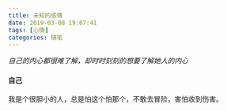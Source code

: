 ```yaml
---
title: 未知的感情
date: 2019-03-08 19:07:41
tags: [心情]
categories: 随笔
---
```

*自己的内心都很难了解，却时时刻刻的想要了解她人的内心*
#### 自己
我是个很胆小的人，总是怕这个怕那个，不敢去冒险，害怕收到伤害。